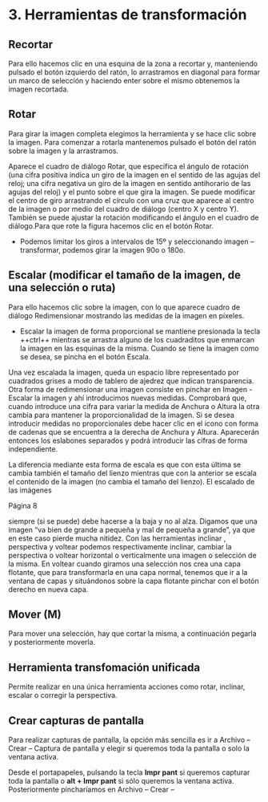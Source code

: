 # 3. Herramientas de transformación

## Recortar 

Para ello hacemos clic en una esquina de la zona a recortar y, manteniendo pulsado el botón izquierdo del ratón, lo arrastramos en diagonal
para formar un marco de selección y haciendo enter sobre el mismo obtenemos la imagen
recortada.

## Rotar

Para girar la imagen completa elegimos la herramienta y se hace clic sobre la imagen. Para
comenzar a rotarla mantenemos pulsado el botón del ratón sobre la imagen y la arrastramos.

Aparece el cuadro de diálogo Rotar, que especifica el ángulo de rotación (una cifra positiva indica
un giro de la imagen en el sentido de las agujas del reloj; una cifra negativa un giro de la imagen
en sentido antihorario de las agujas del reloj) y el punto sobre el que gira la imagen. Se puede
modificar el centro de giro arrastrando el círculo con una cruz que aparece al centro de la imagen
o por medio del cuadro de diálogo (centro X y centro Y). 
También se puede ajustar la rotación modificando el ángulo en el cuadro de diálogo.Para que rote la figura hacemos clic en el botón
Rotar. 
- Podemos limitar los giros a intervalos de 15º y seleccionando imagen – transformar, podemos girar la imagen 90o o 180o.

## Escalar (modificar el tamaño de la imagen, de una selección o ruta)

Para ello hacemos clic sobre la imagen, con lo que aparece cuadro de diálogo
Redimensionar mostrando las medidas de la imagen en píxeles. 

- Escalar la imagen de forma proporcional se mantiene presionada la tecla ++ctrl++ mientras se arrastra alguno de los cuadraditos
que enmarcan la imagen en las esquinas de la misma. 
Cuando se tiene la imagen como se desea, se pincha en el botón Escala. 

Una vez escalada la imagen, queda un espacio libre representado por cuadrados grises a modo de tablero de ajedrez que indican transparencia.
Otra forma de redimensionar una imagen consiste en pinchar en Imagen - Escalar la imagen y ahí introducimos nuevas medidas. Comprobará que, cuando introduce una cifra para variar la
medida de Anchura o Altura la otra cambia para mantener la proporcionalidad de la imagen. Si
se desea introducir medidas no proporcionales debe hacer clic en el icono con forma de cadenas
que se encuentra a la derecha de Anchura y Altura. Aparecerán entonces los eslabones separados
y podrá introducir las cifras de forma independiente. 

La diferencia mediante esta forma de escala es que con esta última se cambia también el tamaño del lienzo mientras que con la anterior se
escala el contenido de la imagen (no cambia el tamaño del lienzo). El escalado de las imágenes

Página 8

siempre (si se puede) debe hacerse a la baja y no al alza. Digamos que una imagen “va bien de
grande a pequeña y mal de pequeña a grande”, ya que en este caso pierde mucha nitidez.
Con las herramientas inclinar , perspectiva y voltear podemos respectivamente
inclinar, cambiar la perspectiva o voltear horizontal o verticalmente una imagen o selección de la
misma. En voltear cuando giramos una selección nos crea una capa flotante, que para
transformarla en una capa normal, tenemos que ir a la ventana de capas y situándonos sobre la
capa flotante pinchar con el botón derecho en nueva capa.

## Mover (M)

Para mover una selección, hay que cortar la misma, a continuación pegarla y posteriormente moverla.

## Herramienta transfomación unificada 

Permite realizar en una única herramienta acciones como rotar, inclinar, escalar o corregir la perspectiva.

## Crear capturas de pantalla

Para realizar capturas de pantalla, la opción más sencilla es ir a Archivo – Crear – Captura de
pantalla y elegir si queremos toda la pantalla o solo la ventana activa. 

Desde el portapapeles, pulsando la tecla **Impr pant** si queremos capturar toda la pantalla o **alt + Impr pant** si sólo queremos la ventana activa. Posteriormente pincharíamos en Archivo – Crear –
